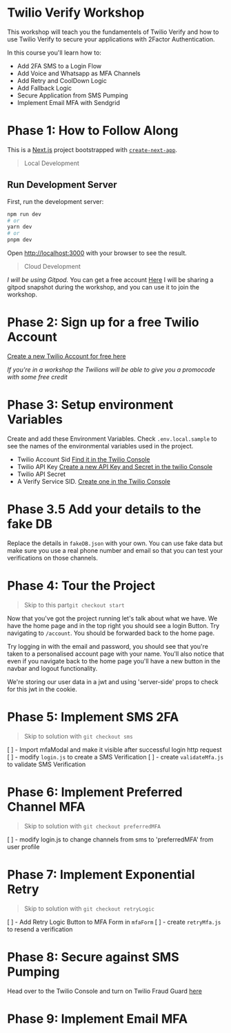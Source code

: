 ##

# Twilio Verify Workshop
This workshop will teach you the fundamentels of Twilio Verify and how to use Twilio Verify to secure your applications with 2Factor Authentication.

In this course you'll learn how to:

- Add 2FA SMS to a Login Flow
- Add Voice and Whatsapp as MFA Channels
- Add Retry and CoolDown Logic
- Add Fallback Logic
- Secure Application from SMS Pumping
- Implement Email MFA with Sendgrid

# Phase 1: How to Follow Along

This is a [Next.js](https://nextjs.org/) project bootstrapped with [`create-next-app`](https://github.com/vercel/next.js/tree/canary/packages/create-next-app).

> Local Development

## Run Development Server

First, run the development server:

```bash
npm run dev
# or
yarn dev
# or
pnpm dev
```

Open [http://localhost:3000](http://localhost:3000) with your browser to see the result.

> Cloud Development

_I will be using Gitpod._ You can get a free account [Here](https://gitpod.io/login/)
I will be sharing a gitpod snapshot during the workshop, and you can use it to join the workshop.

# Phase 2: Sign up for a free Twilio Account

[Create a new Twilio Account for free here](https://www.twilio.com/try-twilio)

_If you're in a workshop the Twilions will be able to give you a promocode with some free credit_

# Phase 3: Setup environment Variables

Create and add these Environment Variables. Check `.env.local.sample` to see the names of the environmental variables used in the project.

- Twilio Account Sid [Find it in the Twilio Console](https://www.twilio.com/console)
- Twilio API Key [Create a new API Key and Secret in the twilio Console](https://console.twilio.com/us1/account/keys-credentials/api-keys)
- Twilio API Secret
- A Verify Service SID. [Create one in the Twilio Console](https://www.twilio.com/console/verify/services)

# Phase 3.5 Add your details to the fake DB

Replace the details in `fakeDB.json` with your own. You can use fake data but make sure you use a real phone number and email so that you can test your verifications on those channels.

# Phase 4: Tour the Project

> Skip to this part`git checkout start`

Now that you've got the project running let's talk about what we have.
We have the home page and in the top right you should see a login Button.
Try navigating to `/account`. You should be forwarded back to the home page.

Try logging in with the email and password, you should see that you're taken to a personalised account page with your name. You'll also notice that even if you navigate back to the home page you'll have a new button in the navbar and logout functionality.

We're storing our user data in a jwt and using 'server-side' props to check for this jwt in the cookie.

# Phase 5: Implement SMS 2FA

> Skip to solution with `git checkout sms`

[ ] - Import mfaModal and make it visible after successful login http request
[ ] - modify `login.js` to create a SMS Verification
[ ] - create `validateMfa.js` to validate SMS Verification

# Phase 6: Implement Preferred Channel MFA

> Skip to solution with `git checkout preferredMFA`

[ ] - modify login.js to change channels from sms to 'preferredMFA' from user profile

# Phase 7: Implement Exponential Retry

> Skip to solution with `git checkout retryLogic`

[ ] - Add Retry Logic Button to MFA Form in `mfaForm`
[ ] - create `retryMfa.js` to resend a verification

# Phase 8: Secure against SMS Pumping

Head over to the Twilio Console and turn on Twilio Fraud Guard [here](https://console.twilio.com/us1/develop/verify/services)

# Phase 9: Implement Email MFA
